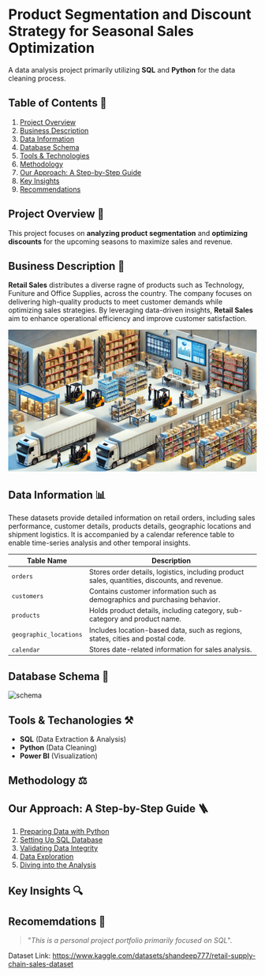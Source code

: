 # Product Segmentation and Discount Strategy for Seasonal Sales Optimization

A data analysis project primarily utilizing **SQL** and **Python** for the data cleaning process.

## Table of Contents 📖

1. [Project Overview]
2. [Business Description]
3. [Data Information]
4. [Database Schema]
5. [Tools & Technologies]
6. [Methodology]
7. [Our Approach: A Step-by-Step Guide]
8. [Key Insights]
9. [Recommendations]

## Project Overview 📌

This project focuses on **analyzing product segmentation** and **optimizing discounts** for the upcoming seasons to maximize sales and revenue.

## Business Description 💼

**Retail Sales** distributes a diverse ragne of products such as Technology, Funiture and Office Supplies, across the country. The company focuses on delivering high-quality products to meet customer demands while optimizing sales strategies. By leveraging data-driven insights, **Retail Sales** aim to enhance operational efficiency and improve customer satisfaction.

<img alt="retail_sales" src="https://raw.githubusercontent.com/nyanlinhtike-yc/Retail-Supply-Chain/refs/heads/main/images/retail%20sales.webp">

## Data Information 📊

These datasets provide detailed information on retail orders, including sales performance, customer details, products details, geographic locations and shipment logistics. It is accompanied by a calendar reference table to enable time-series analysis and other temporal insights.

| **Table Name**         | **Description**                                               |
|--------------------|-----------------------------------------------------------|
| `orders`           | Stores order details, logistics, including product sales, quantities, discounts, and revenue. |
| `customers`        | Contains customer information such as demographics and purchasing behavior. |
| `products`        | Holds product details, including category, sub-category and product name. |
| `geographic_locations` | Includes location-based data, such as regions, states, cities and postal code. |
| `calendar`        | Stores date-related information for sales analysis. |

## Database Schema 📝

<img alt="schema" src="https://raw.githubusercontent.com/nyanlinhtike-yc/Retail-Supply-Chain/refs/heads/main/images/schema.webp">

## Tools & Techanologies ⚒️

* **SQL** (Data Extraction & Analysis)
* **Python** (Data Cleaning)
* **Power BI** (Visualization)

## Methodology ⚖️

## Our Approach: A Step-by-Step Guide 🪜

1. [Preparing Data with Python]
2. [Setting Up SQL Database]
3. [Validating Data Integrity]
4. [Data Exploration]
5. [Diving into the Analysis]

## Key Insights 🔍

## Recomemdations 📄

[Project Overview]: https://github.com/nyanlinhtike-yc/Retail-Supply-Chain/tree/main?tab=readme-ov-file#project-overview-
[Business Description]: https://github.com/nyanlinhtike-yc/Retail-Supply-Chain/tree/main#business-description-
[Data Information]: https://github.com/nyanlinhtike-yc/Retail-Supply-Chain/tree/main#data-information-
[Database Schema]: https://github.com/nyanlinhtike-yc/Retail-Supply-Chain/tree/main#database-schema-
[Tools & Technologies]: https://github.com/nyanlinhtike-yc/Retail-Supply-Chain/tree/main?tab=readme-ov-file#tools--techanologies-%EF%B8%8F
[Methodology]: https://github.com/nyanlinhtike-yc/Retail-Supply-Chain/tree/main?tab=readme-ov-file#methodology-%EF%B8%8F
[Our Approach: A Step-by-Step Guide]: https://github.com/nyanlinhtike-yc/Retail-Supply-Chain/tree/main?tab=readme-ov-file#our-approach-a-step-by-step-guide-
[Key Insights]: https://github.com/nyanlinhtike-yc/Retail-Supply-Chain/tree/main?tab=readme-ov-file#key-insights-
[Recommendations]: https://github.com/nyanlinhtike-yc/Retail-Supply-Chain/tree/main?tab=readme-ov-file#recomemdations-
[Preparing Data with Python]: https://github.com/nyanlinhtike-yc/Retail-Supply-Chain/blob/main/reports/Preparing%20Data%20with%20Python.md
[Setting Up SQL Database]: https://github.com/nyanlinhtike-yc/Retail-Supply-Chain/blob/main/reports/Setting%20Up%20SQL%20Database.md
[Validating Data Integrity]: https://github.com/nyanlinhtike-yc/Retail-Supply-Chain/blob/main/reports/Validating%20Data%20Integrity.md
[Data Exploration]: https://github.com/nyanlinhtike-yc/Retail-Supply-Chain/blob/main/reports/Data%20Exploration.md
[Diving into the Analysis]: https://github.com/nyanlinhtike-yc/Retail-Supply-Chain/blob/main/reports/Diving%20into%20the%20Analysis.md

> "*This is a personal project portfolio primarily focused on SQL*".

Dataset Link: https://www.kaggle.com/datasets/shandeep777/retail-supply-chain-sales-dataset